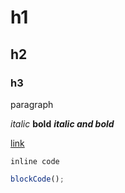 # h1

## h2

### h3

paragraph

_italic_
**bold**
**_italic and bold_**

[link](https://igalaxy.dev)

`inline code`

```ts
blockCode();
```
